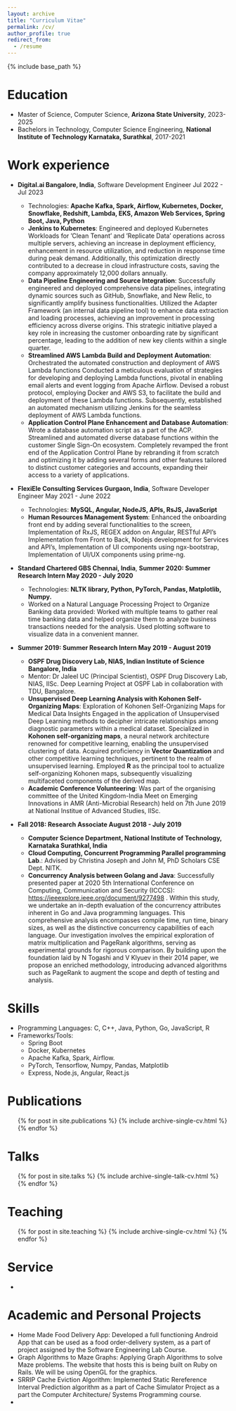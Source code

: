 ```yaml
---
layout: archive
title: "Curriculum Vitae"
permalink: /cv/
author_profile: true
redirect_from:
  - /resume
---
```


{% include base_path %}

Education
======
* Master of Science, Computer Science, **Arizona State University**, 2023-2025
* Bachelors in Technology, Computer Science Engineering, **National Institute of Technology Karnataka, Surathkal**, 2017-2021


Work experience
======
* **Digital.ai Bangalore, India**, Software Development Engineer Jul 2022 - Jul 2023
  * Technologies: **Apache Kafka, Spark, Airflow, Kubernetes, Docker, Snowflake, Redshift, Lambda, EKS,
  Amazon Web Services, Spring Boot, Java, Python**
  * **Jenkins to Kubernetes**: Engineered and deployed Kubernetes Workloads for ’Clean Tenant’ and ’Replicate Data’
  operations across multiple servers, achieving an increase in deployment efficiency, enhancement in resource utilization, and
  reduction in response time during peak demand. Additionally, this optimization directly contributed to a decrease in cloud
  infrastructure costs, saving the company approximately 12,000 dollars annually.
  * **Data Pipeline Engineering and Source Integration**: Successfully engineered and deployed comprehensive data pipelines,
  integrating dynamic sources such as GitHub, Snowflake, and New Relic, to significantly amplify business functionalities.
  Utilized the Adapter Framework (an internal data pipeline tool) to enhance data extraction and loading processes, achieving
  an improvement in processing efficiency across diverse origins. This strategic initiative played a key role in increasing the
  customer onboarding rate by significant percentage, leading to the addition of new key clients within a single quarter.
  * **Streamlined AWS Lambda Build and Deployment Automation**: Orchestrated the automated construction and
  deployment of AWS Lambda functions Conducted a meticulous evaluation of strategies for developing and deploying Lambda
  functions, pivotal in enabling email alerts and event logging from Apache Airflow. Devised a robust protocol, employing
  Docker and AWS S3, to facilitate the build and deployment of these Lambda functions. Subsequently, established an
  automated mechanism utilizing Jenkins for the seamless deployment of AWS Lambda functions.
  * **Application Control Plane Enhancement and Database Automation**: Wrote a database automation script as a part
  of the ACP. Streamlined and automated diverse database functions within the customer Single Sign-On ecosystem.
  Completely revamped the front end of the Application Control Plane by rebranding it from scratch and optimizing it by
  adding several forms and other features tailored to distinct customer categories and accounts, expanding their access to a
  variety of applications.
    
* **FlexiEle Consulting Services Gurgaon, India**, Software Developer Engineer May 2021 - June 2022
  * Technologies: **MySQL, Angular, NodeJS, APIs, RsJS, JavaScript**
  * **Human Resources Management System**: Enhanced the onboarding front end by adding several functionalities to the screen, Implementation of RxJS, REGEX addon on Angular, RESTful API’s Implementation from Front to Back, Nodejs development for Services and API’s, Implementation of UI components using ngx-bootstrap, Implementation of UI/UX components using prime-ng.
    
* **Standard Chartered GBS Chennai, India**, **Summer 2020: Summer Research Intern May 2020 - July 2020**
  * Technologies: **NLTK library, Python, PyTorch, Pandas, Matplotlib, Numpy.**
  * Worked on a Natural Language Processing Project to Organize Banking data provided: Worked with multiple teams to gather real time banking data and helped organize them to analyze business transactions needed for the analysis. Used plotting software to visualize data in a convenient manner.

* **Summer 2019: Summer Research Intern May 2019 - August 2019**
  * **OSPF Drug Discovery Lab, NIAS, Indian Institute of Science Bangalore, India**
  * Mentor: Dr Jaleel UC (Principal Scientist), OSPF Drug Discovery Lab, NIAS, IISc. Deep Learning Project at OSPF Lab in collaboration with TDU, Bangalore.
  * **Unsupervised Deep Learning Analysis with Kohonen Self-Organizing Maps**: Exploration of Kohonen Self-Organizing Maps for Medical Data Insights Engaged in the application of Unsupervised Deep Learning methods to decipher intricate relationships among diagnostic parameters within a medical dataset. Specialized in **Kohonen self-organizing maps**, a neural network architecture renowned for competitive learning, enabling the unsupervised clustering of data. Acquired proficiency in **Vector Quantization** and other competitive learning techniques, pertinent to the realm of unsupervised learning. Employed **R** as the principal tool to actualize self-organizing Kohonen maps, subsequently visualizing multifaceted components of the derived map.
  * **Academic Conference Volunteering**: Was part of the organising committee of the United Kingdom-India Meet on Emerging Innovations in AMR (Anti-Microbial Research) held on 7th June 2019 at National Institue of Advanced Studies, IISc.

* **Fall 2018: Research Associate August 2018 - July 2019**
  * **Computer Science Department, National Institute of Technology, Karnataka Surathkal, India** 
  * **Cloud Computing, Concurrent Programming Parallel programming Lab**.: Advised by Christina Joseph and John M, PhD Scholars CSE Dept. NITK.
  * **Concurrency Analysis between Golang and Java**: Successfully presented paper at 2020 5th International Conference on Computing, Communication and Security (ICCCS): https://ieeexplore.ieee.org/document/9277498 . Within this study, we undertake an in-depth evaluation of the concurrency attributes inherent in Go and Java programming languages. This comprehensive analysis encompasses compile time, run time, binary sizes, as well as the distinctive concurrency capabilities of each language. Our investigation involves the empirical exploration of matrix multiplication and PageRank algorithms, serving as experimental grounds for rigorous comparison. By building upon the foundation laid by N Togashi and V Klyuev in their 2014 paper, we propose an enriched methodology, introducing advanced algorithms such as PageRank to augment the scope and depth of testing and analysis. 

Skills
======
* Programming Languages: C, C++, Java, Python, Go, JavaScript, R
* Frameworks/Tools:
  * Spring Boot
  * Docker, Kubernetes
  * Apache Kafka, Spark, Airflow.
  * PyTorch, Tensorflow, Numpy, Pandas, Matplotlib
  * Express, Node.js, Angular, React.js

Publications
======
  <ul>{% for post in site.publications %}
    {% include archive-single-cv.html %}
  {% endfor %}</ul>
  
Talks
======
  <ul>{% for post in site.talks %}
    {% include archive-single-talk-cv.html %}
  {% endfor %}</ul>
  
Teaching
======
  <ul>{% for post in site.teaching %}
    {% include archive-single-cv.html %}
  {% endfor %}</ul>
  
Service
======
* 

Academic and Personal Projects
======
* Home Made Food Delivery App: Developed a full functioning Android App that can be used as a food order-delivery system,
as a part of project assigned by the Software Engineering Lab Course.
* Graph Algorithms to Maze Graphs: Applying Graph Algorithms to solve Maze problems. The website that hosts this is being
built on Ruby on Rails. We will be using OpenGL for the graphics.
* SRRIP Cache Eviction Algorithm: Implemented Static Rereference Interval Prediction algorithm as a part of Cache
Simulator Project as a part the Computer Architecture/ Systems Programming course.
* 
